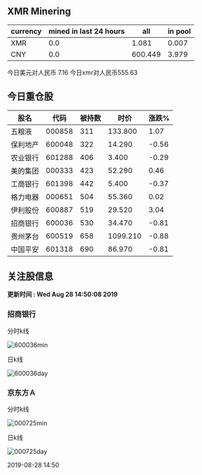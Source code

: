 ## XMR Minering

|currency|mined in last 24 hours|all|in pool|
|---|---|---|---|
|XMR|0.0|1.081|0.007|
|CNY|0.0|600.449|3.979|

今日美元对人民币 7.16	今日xmr对人民币555.63


## 今日重仓股 

|股名|代码|被持数|时价|涨跌%|
|---|---|---|---|---|
|五粮液|000858|311|133.800|1.07|
|保利地产|600048|322|14.290|-0.56|
|农业银行|601288|406|3.400|-0.29|
|美的集团|000333|423|52.290|0.46|
|工商银行|601398|442|5.400|-0.37|
|格力电器|000651|504|55.360|0.02|
|伊利股份|600887|519|29.520|3.04|
|招商银行|600036|530|34.470|-0.81|
|贵州茅台|600519|658|1099.210|-0.88|
|中国平安|601318|690|86.970|-0.81|

## 关注股信息
**更新时间 : Wed Aug 28 14:50:08 2019**
### 招商银行 
分时k线

![600036min](http://image.sinajs.cn/newchart/min/n/sh600036.gif)

日k线

![600036day](http://image.sinajs.cn/newchart/daily/n/sh600036.gif)

### 京东方Ａ 
分时k线

![000725min](http://image.sinajs.cn/newchart/min/n/sz000725.gif)

日k线

![000725day](http://image.sinajs.cn/newchart/daily/n/sz000725.gif)

2019-08-28 14:50